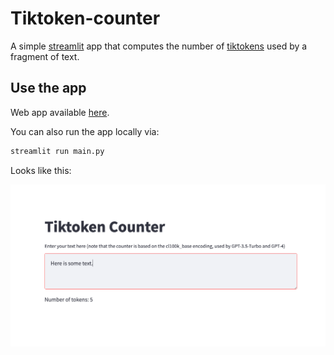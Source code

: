 # Tiktoken-counter

A simple [streamlit](https://streamlit.io/) app that computes the number of [tiktokens](https://github.com/openai/openai-cookbook/blob/main/examples/How_to_count_tokens_with_tiktoken.ipynb) used by a fragment of text.

## Use the app

Web app available [here](https://albanie-tiktoken_counter-main-dgpnp0.streamlit.app/).

You can also run the app locally via:

```bash
streamlit run main.py
```

Looks like this:

![example image](figs/example.png)